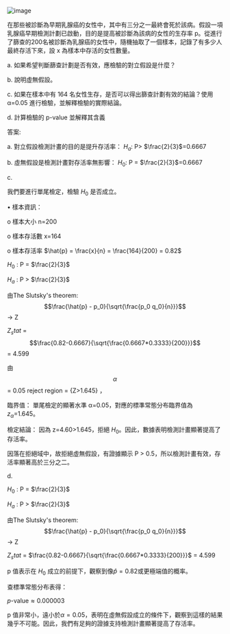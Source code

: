 
![image](https://github.com/user-attachments/assets/a56aa696-8296-4fa5-aa2b-923a7463f8ee)

在那些被診斷為早期乳腺癌的女性中，其中有三分之一最終會死於該病。假設一項乳腺癌早期檢測計劃已啟動，目的是提高被診斷為該病的女性的生存率 p。從進行了篩查的200名被診斷為乳腺癌的女性中，隨機抽取了一個樣本，記錄了有多少人最終存活下來，設 x 為樣本中存活的女性數量。

a. 如果希望判斷篩查計劃是否有效，應檢驗的對立假設是什麼？

b. 說明虛無假設。

c. 如果在樣本中有 164 名女性生存，是否可以得出篩查計劃有效的結論？使用 α=0.05 進行檢驗，並解釋檢驗的實際結論。

d. 計算檢驗的 p-value 並解釋其含義

答案:

a. 
對立假設檢測計畫的目的是提升存活率：
$H_a$: P> $\frac{2}{3}$=0.6667

b. 
虛無假設是檢測計畫對存活率無影響：
$H_0$: P = $\frac{2}{3}$=0.6667

c. 

我們要進行單尾檢定，檢驗 $H_0$ 是否成立。

•	樣本資訊：

o	樣本大小 n=200

o	樣本存活數 x=164

o	樣本存活率 $\hat{p} = \frac{x}{n} = \frac{164}{200} = 0.82$

$H_0$ : P = $\frac{2}{3}$
   
$H_a$ : P > $\frac{2}{3}$

由The Slutsky's theorem: $$\frac{\hat{p} - p_0}{\sqrt{\frac{p_0 q_0}{n}}}$$ -> Z

$Z_stat$ = $$\frac{0.82-0.6667}{\sqrt{\frac{0.6667*0.3333}{200}}}$$ = 4.599

由 $$\alpha$$ = 0.05 reject region = {Z>1.645} ，

臨界值： 單尾檢定的顯著水準 α=0.05，對應的標準常態分布臨界值為 $z_α$=1.645。

檢定結論： 因為 z=4.60>1.645，拒絕 $H_0$。因此，數據表明檢測計畫顯著提高了存活率。

因落在拒絕域中，故拒絕虛無假設，有證據顯示 P > 0.5，所以檢測計畫有效，存活率顯著高於三分之二。


d. 

$H_0$ : P = $\frac{2}{3}$
   
$H_a$ : P > $\frac{2}{3}$

由The Slutsky's theorem: $$\frac{\hat{p} - p_0}{\sqrt{\frac{p_0 q_0}{n}}}$$ -> Z

$Z_stat$ = $\frac{0.82-0.6667}{\sqrt{\frac{0.6667*0.3333}{200}}}$ = 4.599

p 值表示在 $H_0$ 成立的前提下，觀察到像$\hat{p} = 0.82$或更極端值的概率。

查標準常態分布表得：

$p\text{-value} \approx 0.000003$

p 值非常小，遠小於$\alpha = 0.05$，表明在虛無假設成立的條件下，觀察到這樣的結果幾乎不可能。因此，我們有足夠的證據支持檢測計畫顯著提高了存活率。



